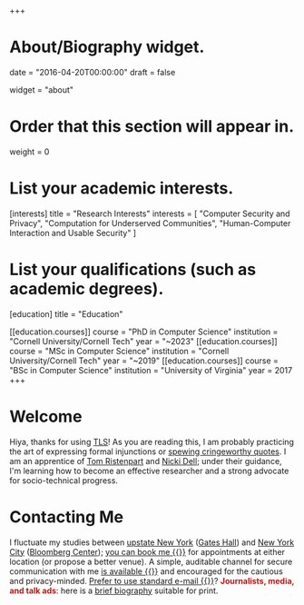 +++
# About/Biography widget.

date = "2016-04-20T00:00:00"
draft = false

widget = "about"

# Order that this section will appear in.
weight = 0

# List your academic interests.
[interests]
  title = "Research Interests"
  interests = [
    "Computer Security and Privacy",
    "Computation for Underserved Communities",
    "Human-Computer Interaction and Usable Security"
  ]

# List your qualifications (such as academic degrees).
[education]
  title = "Education"

[[education.courses]]
  course = "PhD in Computer Science"
  institution = "Cornell University/Cornell Tech"
  year = "~2023"
[[education.courses]]
  course = "MSc in Computer Science"
  institution = "Cornell University/Cornell Tech"
  year = "~2019"
[[education.courses]]
  course = "BSc in Computer Science"
  institution = "University of Virginia"
  year = 2017
+++

# Welcome
Hiya, thanks for using [TLS](https://en.wikipedia.org/wiki/Transport_Layer_Security)!
As you are reading this, I am probably practicing the art of
expressing formal injunctions or [spewing cringeworthy quotes](https://quotes.cs.cornell.edu/).
I am an apprentice of [Tom Ristenpart](https://rist.tech.cornell.edu) and
[Nicki Dell](http://nixdell.com); under their guidance, I'm learning how to become an
effective researcher and a strong advocate for socio-technical progress.

<!--
*"We are mirrors whose brightness is wholly derived from the sun that shines upon
us."* - C.S. Lewis
-->

# Contacting Me
I fluctuate my studies between [upstate New
York](https://www.cs.cornell.edu/information/ithaca) ([Gates
Hall](https://blogs.cornell.edu/gateshall/)) and 
[New York City](https://tech.cornell.edu) ([Bloomberg Center](https://tech.cornell.edu/uploads/Bloomberg2.pdf)); [you can book
me {{<fa book>}}](https://havron.youcanbook.me) for appointments at either
location (or propose a better venue).
A simple, auditable channel for secure communication with me [is available {{<fa
key>}}](https://keybase.io/samh) and encouraged for the cautious and privacy-minded.
[Prefer to use standard e-mail {{<fa envelope>}}](/email/)? __<span style="color:#B31B1B">Journalists, media, and talk ads</span>__: here is a [brief biography](/bio/) suitable for print.

<!--
Any URL that looks like "www.bagend.hobbiton.shire/~gandalf" generally admits
"gandalf@bagend.hobbiton.shire" as an email address. 
Mine is my UNIX username at [this page's
domain](https://www.cs.cornell.edu/~havron/).
-->
